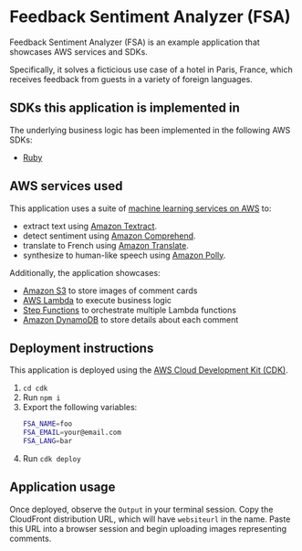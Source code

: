 # Feedback Sentiment Analyzer (FSA)

Feedback Sentiment Analyzer (FSA) is an example application that showcases AWS services and SDKs.

Specifically, it solves a ficticious use case of a hotel in Paris, France, which receives feedback from guests in a variety of foreign languages.

## SDKs this application is implemented in
The underlying business logic has been implemented in the following AWS SDKs:
* [Ruby](../../ruby/cross-services/feedback-sentiment-analyzer/README.md)


## AWS services used

This application uses a suite of [machine learning services on AWS](https://aws.amazon.com/machine-learning/) to:
* extract text using [Amazon Textract](https://aws.amazon.com/textract/).
* detect sentiment using [Amazon Comprehend](https://aws.amazon.com/comprehend/).
* translate to French using [Amazon Translate](https://aws.amazon.com/translate/).
* synthesize to human-like speech using [Amazon Polly](https://aws.amazon.com/polly/).

Additionally, the application showcases:
* [Amazon S3]() to store images of comment cards
* [AWS Lambda]() to execute business logic
* [Step Functions]() to orchestrate multiple Lambda functions 
* [Amazon DynamoDB]() to store details about each comment

## Deployment instructions
This application is deployed using the [AWS Cloud Development Kit (CDK)](https://aws.amazon.com/cdk/).

1. `cd cdk`
1. Run `npm i`
1. Export the following variables:
    ```bash
    FSA_NAME=foo
    FSA_EMAIL=your@email.com
    FSA_LANG=bar
    ```
1. Run `cdk deploy`

## Application usage
Once deployed, observe the `Output` in your terminal session.
Copy the CloudFront distribution URL, which will have `websiteurl` in the name.
Paste this URL into a browser session and begin uploading images representing comments.
